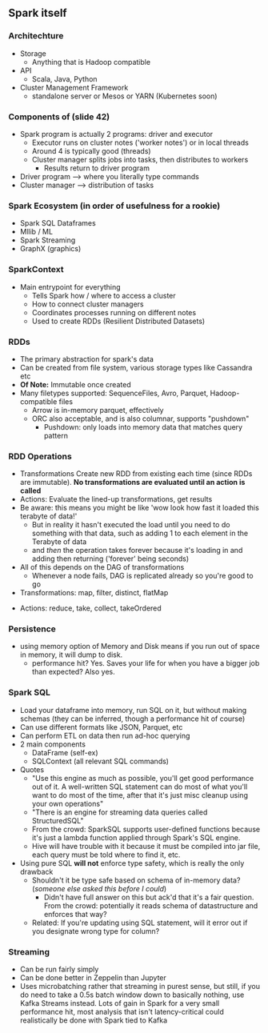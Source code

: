 ## Spark itself

### Architechture
* Storage
  * Anything that is Hadoop compatible
* API
  * Scala, Java, Python
* Cluster Management Framework
  * standalone server or Mesos or YARN (Kubernetes soon)

### Components of (slide 42)
* Spark program is actually 2 programs: driver and executor
  * Executor runs on cluster notes ('worker notes') or in local threads
  * Around 4 is typically good (threads)
  * Cluster manager splits jobs into tasks, then distributes to workers
    * Results return to driver program
* Driver program --> where you literally type commands
* Cluster manager --> distribution of tasks

### Spark Ecosystem (in order of usefulness for a rookie)
* Spark SQL Dataframes
* Mllib / ML
* Spark Streaming
* GraphX (graphics)

### SparkContext
* Main entrypoint for everything
  * Tells Spark how / where to access a cluster
  * How to connect cluster managers
  * Coordinates processes running on different notes
  * Used to create RDDs (Resilient Distributed Datasets)

### RDDs
* The primary abstraction for spark's data
* Can be created from file system, various storage types like Cassandra etc
* **Of Note:** Immutable once created
* Many filetypes supported: SequenceFiles, Avro, Parquet, Hadoop-compatible files
  * Arrow is in-memory parquet, effectively
  * ORC also acceptable, and is also columnar, supports "pushdown" 
    * Pushdown: only loads into memory data that matches query pattern

### RDD Operations
* Transformations Create new RDD from existing each time (since RDDs are immutable). **No transformations are evaluated until an action is called**
* Actions: Evaluate the lined-up transformations, get results
* Be aware: this means you might be like 'wow look how fast it loaded this terabyte of data!'
  * But in reality it hasn't executed the load until you need to do something with that data, such as adding 1 to each element in the Terabyte of data
  * and *then* the operation takes forever because it's loading in and adding then returning ('forever' being seconds)
* All of this depends on the DAG of transformations
  * Whenever a node fails, DAG is replicated already so you're good to go
* Transformations: map, filter, distinct, flatMap
- Actions: reduce, take, collect, takeOrdered

### Persistence
* using memory option of Memory and Disk means if you run out of space in memory, it will dump to disk. 
  * performance hit? Yes. Saves your life for when you have a bigger job than expected? Also yes.

### Spark SQL
* Load your dataframe into memory, run SQL on it, but without making schemas (they can be inferred, though a performance hit of course)
* Can use different formats like JSON, Parquet, etc
* Can perform ETL on data then run ad-hoc querying
* 2 main components
  * DataFrame (self-ex)
  * SQLContext (all relevant SQL commands)
* Quotes
	* "Use this engine as much as possible, you'll get good performance out of it. A well-written SQL statement can do most of what you'll want to do most of the time, after that it's just misc cleanup using your own operations"
	* "There is an engine for streaming data queries called StructuredSQL"
	* From the crowd: SparkSQL supports user-defined functions because it's just a lambda function applied through Spark's SQL engine. 
	* Hive will have trouble with it because it must be compiled into jar file, each query must be told where to find it, etc.
* Using pure SQL **will not** enforce type safety, which is really the only drawback
  * Shouldn't it be type safe based on schema of in-memory data? (*someone else asked this before I could*)
    * Didn't have full answer on this but ack'd that it's a fair question. From the crowd: potentially it reads schema of datastructure and enforces that way?
  * Related: If you're updating using SQL statement, will it error out if you designate wrong type for column?

### Streaming
* Can be run fairly simply
* Can be done better in Zeppelin than Jupyter
* Uses microbatching rather that streaming in purest sense, but still, if you do need to take a 0.5s batch window down to basically nothing, use Kafka Streams instead. Lots of gain in Spark for a very small performance hit, most analysis that isn't latency-critical could realistically be done with Spark tied to Kafka